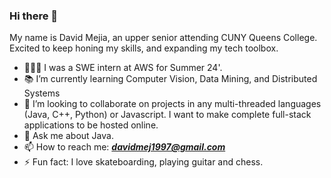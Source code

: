 ### Hi there 👋

My name is David Mejia, an upper senior attending CUNY Queens College. Excited to keep honing my skills, and expanding my tech toolbox.

- 👨🏽‍💻 I was a SWE intern at AWS for Summer 24'.
- 📚 I’m currently learning Computer Vision, Data Mining, and Distributed Systems
- 👯 I’m looking to collaborate on projects in any multi-threaded languages (Java, C++, Python) or Javascript. I want to make complete full-stack applications to be hosted online.
- 💬 Ask me about Java. 
- 📫 How to reach me: _**davidmej1997@gmail.com**_
- ⚡ Fun fact: I love skateboarding, playing guitar and chess.
